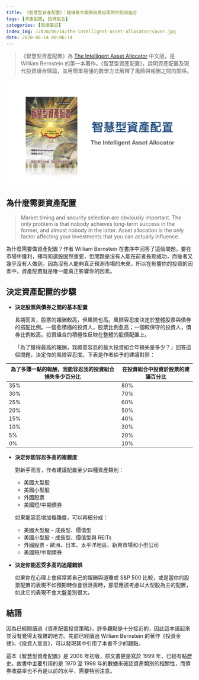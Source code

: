 ```yaml
---
title: 《智慧型資產配置》：建構最大報酬與最低風險的投資組合
tags: [資產配置, 投資組合]
categories: [閱讀筆記]
index_img: /2020/06/14/the-intelligent-asset-allocator/cover.jpg
date: 2020-06-14 00:06:14
---
```


> 《智慧型資產配置》為 [The Intelligent Asset Allocator](https://www.amazon.com/gp/product/B005XM6NRY) 中文版，是 William Bernstein 的第一本著作。《智慧型資產配置》，說明資產配置及現代投資組合理論，並用簡單易懂的數學方法解釋了風險與報酬之間的關係。

![](/2020/06/14/the-intelligent-asset-allocator/cover.jpg)

<!-- more -->

## 為什麼需要資產配置

> Market timing and security selection are obviously important. The only problem is that nobody achieves long-term success in the former, and almost nobody in the latter. Asset allocation is the only factor affecting your investments that you can actually influence.

為什麼需要做資產配置？作者 William Bernstein 在書序中回答了這個問題。要在市場中獲利，擇時和選股固然重要，但問題是沒有人能在前者長期成功，而後者又幾乎沒有人做到。因為沒有人能夠真正預測市場的未來，所以在影響你的投資的因素中，資產配置就是唯一能真正影響你的因素。

## 決定資產配置的步驟

* **決定股票與債券之間的基本配置**

  長期而言，股票的報酬較高，但風險也高。風險容忍度決定於整體股票與債券的搭配比例。一個愈積極的投資人，股票比例愈高；一個較保守的投資人，債券比例較高。投資組合的積極性反映在整體的股債配置上。

  「為了獲得最高的報酬，我願意容忍的最大投資組合年損失是多少？」回答這個問題，決定你的風險容忍度。下表是作者給予的建議對照：

| 為了多賺一點的報酬，我能容忍我的投資組合損失多少百分比 | 在投資組合中投資於股票的建議百分比 |
|-----------------------------------------------|------------------------------|
| 35%                                           | 80%                          |
| 30%                                           | 70%                          |
| 25%                                           | 60%                          |
| 20%                                           | 50%                          |
| 15%                                           | 40%                          |
| 10%                                           | 30%                          |
|  5%                                           | 20%                          |
|  0%                                           | 10%                          |

* **決定你能容忍多高的複雜度**

  對新手而言，作者建議配置至少四種資產類別：
    - 美國大型股
    - 美國小型股
    - 外國股票
    - 美國短/中期債券

  如果能容忍增加複雜度，可以再細分成：
    - 美國大型股 - 成長型、價值型
    - 美國小型股 - 成長型、價值型與 REITs
    - 外國股票 - 歐洲、日本、太平洋地區、新興市場和小型公司
    - 美國短/中期債券

* **決定你能忍受多高的追蹤錯誤**

  如果你在心理上會經常將自己的報酬與道瓊或 S&P 500 比較，或是當你的股票配置的表現不如預期時你會很沮喪時，那麼應該考慮以大型股為主的配置，如此它的表現不會大盤差別很大。

## 結語

因為已經閱讀過《資產配置投資策略》，許多觀點是十分接近的，因此這本讀起來並沒有覺得太複雜的地方。先前已經讀過 William Bernstein 的著作《投資金律》、《投資人宣言》，可以發現其中引用了本書不少的觀點。

這本《智慧型資產配置》是 2008 年初版，原文書更是寫於 1999 年，已經有點歷史。故書中主要引用的是 1970 至 1998 年的數據來確認資產類別的相關性，而債券收益率也不再是以前的水平，需要特別注意。
